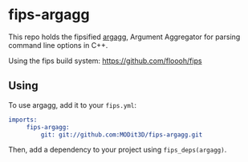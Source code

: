 # fips-argagg
This repo holds the fipsified [argagg](https://github.com/MODit3D/argagg), Argument Aggregator for parsing command line options in C++.

Using the fips build system: https://github.com/floooh/fips

## Using

To use argagg, add it to your `fips.yml`:

```cmake
imports:
     fips-argagg:
         git: git://github.com:MODit3D/fips-argagg.git
```

Then, add a dependency to your project using `fips_deps(argagg)`.

